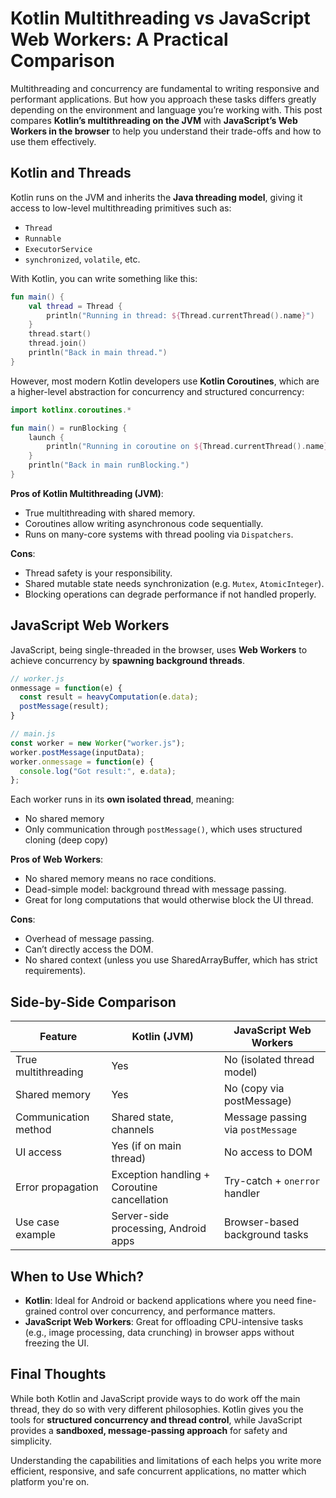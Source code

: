 # Kotlin Multithreading vs JavaScript Web Workers: A Practical Comparison

Multithreading and concurrency are fundamental to writing responsive and performant applications. But how you approach these tasks differs greatly depending on the environment and language you’re working with. This post compares **Kotlin’s multithreading on the JVM** with **JavaScript’s Web Workers in the browser** to help you understand their trade-offs and how to use them effectively.

## Kotlin and Threads

Kotlin runs on the JVM and inherits the **Java threading model**, giving it access to low-level multithreading primitives such as:

- `Thread`
- `Runnable`
- `ExecutorService`
- `synchronized`, `volatile`, etc.

With Kotlin, you can write something like this:

```kotlin
fun main() {
    val thread = Thread {
        println("Running in thread: ${Thread.currentThread().name}")
    }
    thread.start()
    thread.join()
    println("Back in main thread.")
}
```

However, most modern Kotlin developers use **Kotlin Coroutines**, which are a higher-level abstraction for concurrency and structured concurrency:

```kotlin
import kotlinx.coroutines.*

fun main() = runBlocking {
    launch {
        println("Running in coroutine on ${Thread.currentThread().name}")
    }
    println("Back in main runBlocking.")
}
```

**Pros of Kotlin Multithreading (JVM)**:
- True multithreading with shared memory.
- Coroutines allow writing asynchronous code sequentially.
- Runs on many-core systems with thread pooling via `Dispatchers`.

**Cons**:
- Thread safety is your responsibility.
- Shared mutable state needs synchronization (e.g. `Mutex`, `AtomicInteger`).
- Blocking operations can degrade performance if not handled properly.

## JavaScript Web Workers

JavaScript, being single-threaded in the browser, uses **Web Workers** to achieve concurrency by **spawning background threads**.

```js
// worker.js
onmessage = function(e) {
  const result = heavyComputation(e.data);
  postMessage(result);
}
```

```js
// main.js
const worker = new Worker("worker.js");
worker.postMessage(inputData);
worker.onmessage = function(e) {
  console.log("Got result:", e.data);
};
```

Each worker runs in its **own isolated thread**, meaning:

- No shared memory
- Only communication through `postMessage()`, which uses structured cloning (deep copy)

**Pros of Web Workers**:
- No shared memory means no race conditions.
- Dead-simple model: background thread with message passing.
- Great for long computations that would otherwise block the UI thread.

**Cons**:
- Overhead of message passing.
- Can’t directly access the DOM.
- No shared context (unless you use SharedArrayBuffer, which has strict requirements).

## Side-by-Side Comparison

| Feature                | Kotlin (JVM)                  | JavaScript Web Workers            |
|------------------------|-------------------------------|------------------------------------|
| True multithreading    | Yes                         | No (isolated thread model)     |
| Shared memory          | Yes                         | No (copy via postMessage)      |
| Communication method   | Shared state, channels        | Message passing via `postMessage` |
| UI access              | Yes (if on main thread)     | No access to DOM               |
| Error propagation      | Exception handling + Coroutine cancellation | Try-catch + `onerror` handler     |
| Use case example       | Server-side processing, Android apps | Browser-based background tasks    |

## When to Use Which?

- **Kotlin**: Ideal for Android or backend applications where you need fine-grained control over concurrency, and performance matters.
- **JavaScript Web Workers**: Great for offloading CPU-intensive tasks (e.g., image processing, data crunching) in browser apps without freezing the UI.

## Final Thoughts

While both Kotlin and JavaScript provide ways to do work off the main thread, they do so with very different philosophies. Kotlin gives you the tools for **structured concurrency and thread control**, while JavaScript provides a **sandboxed, message-passing approach** for safety and simplicity.

Understanding the capabilities and limitations of each helps you write more efficient, responsive, and safe concurrent applications, no matter which platform you're on.
